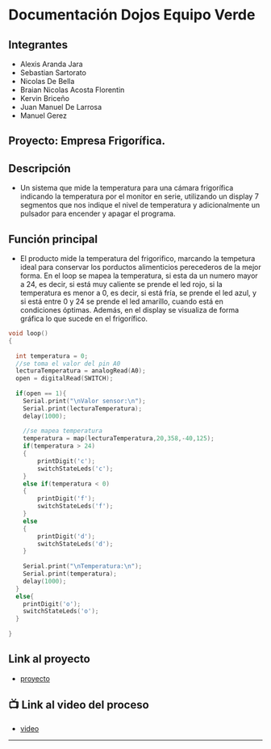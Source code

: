 # Documentación Dojos Equipo Verde

## Integrantes 
- Alexis Aranda Jara
- Sebastian Sartorato
- Nicolas De Bella
- Braian Nicolas Acosta Florentin
- Kervin Briceño
- Juan Manuel De Larrosa
- Manuel Gerez

## Proyecto: Empresa Frigorífica.

## Descripción
- Un sistema que mide la temperatura para una cámara frigorífica indicando la temperatura por el monitor en serie, utilizando un  display 7 segmentos que nos indique el nivel de temperatura y adicionalmente un pulsador para encender y apagar el programa.


## Función principal
- El producto mide la temperatura del frigorifico, marcando la tempetura ideal para conservar los porductos alimenticios perecederos de la mejor forma. En el loop se mapea la temperatura, si esta da un numero mayor a 24, es decir, si está muy caliente se prende el led rojo, si la temperatura es menor a 0, es decir, si está fría, se prende el led azul, y si está entre 0 y 24 se prende el led amarillo, cuando está en condiciones óptimas. Además, en el display se visualiza de forma gráfica lo que sucede en el frigorífico. 

~~~ c (lenguaje en el que esta escrito)
void loop()
{
  
  int temperatura = 0;  
  //se toma el valor del pin A0
  lecturaTemperatura = analogRead(A0);
  open = digitalRead(SWITCH);
  
  if(open == 1){
  	Serial.print("\nValor sensor:\n");
  	Serial.print(lecturaTemperatura);
  	delay(1000);
  
  	//se mapea temperatura
  	temperatura = map(lecturaTemperatura,20,358,-40,125); 
  	if(temperatura > 24)
  	{
    	printDigit('c');
    	switchStateLeds('c');
  	} 
  	else if(temperatura < 0)
  	{
    	printDigit('f');
    	switchStateLeds('f');
  	}
  	else
  	{
    	printDigit('d');
    	switchStateLeds('d');
  	}
  
  	Serial.print("\nTemperatura:\n");
  	Serial.print(temperatura);
  	delay(1000);
  }
  else{
    printDigit('o');
    switchStateLeds('o');
  }
  
}

~~~

## Link al proyecto
- [proyecto](https://www.tinkercad.com/things/cpsXQ8M7DW7-copy-of-empresa-frigorifica/editel?sharecode=9WF3Xlxy_DZAHYp1vw7OcVmMp6Cvaa7Vk7EJUZnH3Pg)
## :tv: Link al video del proceso
- [video]()

---






